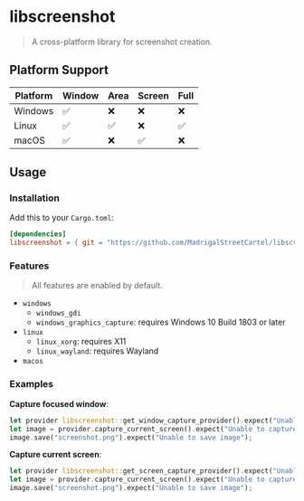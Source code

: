 # libscreenshot
> A cross-platform library for screenshot creation.

## Platform Support

| Platform | Window | Area | Screen | Full |
| -------- | ------------- | ----------- | ------------- | ----------- |
| Windows  | ✅            | ❌           | ❌            | ❌          |
| Linux    | ✅            | ✅           | ❌            | ✅          |
| macOS    | ✅            | ❌           | ✅            | ❌          |

## Usage

### Installation 

Add this to your `Cargo.toml`:

```toml
[dependencies]
libscreenshot = { git = "https://github.com/MadrigalStreetCartel/libscreenshot" }
```

### Features
> All features are enabled by default.

- `windows`
  - `windows_gdi`
  - `windows_graphics_capture`: requires Windows 10 Build 1803 or later
- `linux`
  - `linux_xorg`: requires X11
  - `linux_wayland`: requires Wayland
- `macos`

### Examples

**Capture focused window**:
```rust
let provider libscreenshot::get_window_capture_provider().expect("Unable to find provider");
let image = provider.capture_current_screen().expect("Unable to capture screen");
image.save("screenshot.png").expect("Unable to save image");
```

**Capture current screen**:
```rust
let provider libscreenshot::get_screen_capture_provider().expect("Unable to find provider");
let image = provider.capture_current_screen().expect("Unable to capture screen");
image.save("screenshot.png").expect("Unable to save image");
```

